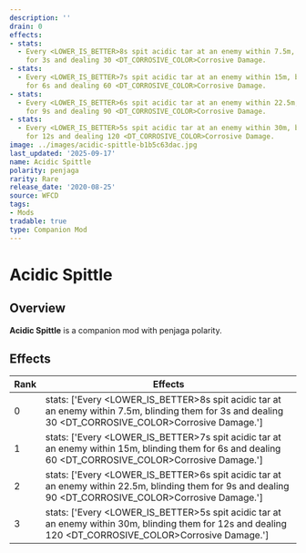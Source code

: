 ```yaml
---
description: ''
drain: 0
effects:
- stats:
  - Every <LOWER_IS_BETTER>8s spit acidic tar at an enemy within 7.5m, blinding them
    for 3s and dealing 30 <DT_CORROSIVE_COLOR>Corrosive Damage.
- stats:
  - Every <LOWER_IS_BETTER>7s spit acidic tar at an enemy within 15m, blinding them
    for 6s and dealing 60 <DT_CORROSIVE_COLOR>Corrosive Damage.
- stats:
  - Every <LOWER_IS_BETTER>6s spit acidic tar at an enemy within 22.5m, blinding them
    for 9s and dealing 90 <DT_CORROSIVE_COLOR>Corrosive Damage.
- stats:
  - Every <LOWER_IS_BETTER>5s spit acidic tar at an enemy within 30m, blinding them
    for 12s and dealing 120 <DT_CORROSIVE_COLOR>Corrosive Damage.
image: ../images/acidic-spittle-b1b5c63dac.jpg
last_updated: '2025-09-17'
name: Acidic Spittle
polarity: penjaga
rarity: Rare
release_date: '2020-08-25'
source: WFCD
tags:
- Mods
tradable: true
type: Companion Mod
---
```


# Acidic Spittle

## Overview

**Acidic Spittle** is a companion mod with penjaga polarity.

## Effects

| Rank | Effects |
|------|----------|
| 0 | stats: ['Every <LOWER_IS_BETTER>8s spit acidic tar at an enemy within 7.5m, blinding them for 3s and dealing 30 <DT_CORROSIVE_COLOR>Corrosive Damage.'] |
| 1 | stats: ['Every <LOWER_IS_BETTER>7s spit acidic tar at an enemy within 15m, blinding them for 6s and dealing 60 <DT_CORROSIVE_COLOR>Corrosive Damage.'] |
| 2 | stats: ['Every <LOWER_IS_BETTER>6s spit acidic tar at an enemy within 22.5m, blinding them for 9s and dealing 90 <DT_CORROSIVE_COLOR>Corrosive Damage.'] |
| 3 | stats: ['Every <LOWER_IS_BETTER>5s spit acidic tar at an enemy within 30m, blinding them for 12s and dealing 120 <DT_CORROSIVE_COLOR>Corrosive Damage.'] |

